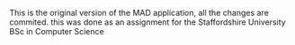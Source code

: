 This is the original version of the MAD application, all the changes are commited. 
this was done as an assignment for the Staffordshire University BSc in Computer Science
